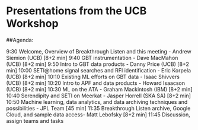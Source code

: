 # Presentations from the UCB Workshop

##Agenda:

9:30 Welcome, Overview of Breakthrough Listen and this meeting - Andrew Siemion (UCB) [8+2 min]
9:40 GBT instrumentation - Dave MacMahon (UCB) [8+2 min]
9:50 Intro to GBT data products - Danny Price (UCB) [8+2 min]
10:00 SETI@home signal searches and RFI identification - Eric Korpela (UCB) [8+2 min]
10:10 Existing ML efforts on GBT data - Isaac Shivvers (UCB) [8+2 min]
10:20 Intro to APF and data products - Howard Isaacson (UCB) [8+2 min]
10:30 ML on the ATA - Graham Mackintosh (IBM) [8+2 min]
10:40 Serendipity and SETI on Meerkat - Jasper Horrell (SKA SA) [8+2 min]
10:50 Machine learning, data analytics, and data archiving techniques and possibilities - JPL Team [45 min]
11:35 Breakthrough Listen archive, Google Cloud, and sample data access- Matt Lebofsky [8+2 min]
11:45 Discussion, assign teams and tasks
